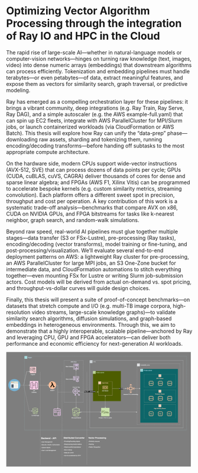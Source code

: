 # Optimizing Vector Algorithm Processing through the integration of Ray IO and HPC in the Cloud



The rapid rise of large-scale AI—whether in natural-language models or computer-vision networks—hinges on turning raw knowledge (text, images, video) into dense numeric arrays (embeddings) that downstream algorithms can process efficiently.  Tokenization and embedding pipelines must handle terabytes—or even petabytes—of data, extract meaningful features, and expose them as vectors for similarity search, graph traversal, or predictive modeling.

Ray has emerged as a compelling orchestration layer for these pipelines: it brings a vibrant community, deep integrations (e.g. Ray Train, Ray Serve, Ray DAG), and a simple autoscaler (e.g. the AWS example-full.yaml) that can spin up EC2 fleets, integrate with AWS ParallelCluster for MPI/Slurm jobs, or launch containerized workloads (via CloudFormation or AWS Batch).  This thesis will explore how Ray can unify the “data-prep” phase—downloading raw assets, sharding and tokenizing them, running encoding/decoding transforms—before handing off subtasks to the most appropriate compute architecture.

On the hardware side, modern CPUs support wide-vector instructions (AVX-512, SVE) that can process dozens of data points per cycle; GPUs (CUDA, cuBLAS, cuVS, CAGRA) deliver thousands of cores for dense and sparse linear algebra; and FPGAs (AWS F1, Xilinx Vitis) can be programmed to accelerate bespoke kernels (e.g. custom similarity metrics, streaming convolution).  Each platform offers a different sweet spot in precision, throughput and cost per operation.  A key contribution of this work is a systematic trade-off analysis—benchmarks that compare AVX on x86, CUDA on NVIDIA GPUs, and FPGA bitstreams for tasks like k-nearest neighbor, graph search, and random-walk simulations.

Beyond raw speed, real-world AI pipelines must glue together multiple stages—data transfer (S3 or FSx-Lustre), pre-processing (Ray tasks), encoding/decoding (vector transforms), model training or fine-tuning, and post-processing/visualization.  We’ll evaluate several end-to-end deployment patterns on AWS: a lightweight Ray cluster for pre-processing, an AWS ParallelCluster for large MPI jobs, an S3 One-Zone bucket for intermediate data, and CloudFormation automations to stitch everything together—even mounting FSx for Lustre or writing Slurm job-submission actors.  Cost models will be derived from actual on-demand vs. spot pricing, and throughput-vs-dollar curves will guide design choices.

Finally, this thesis will present a suite of proof-of-concept benchmarks—on datasets that stretch compute and I/O (e.g. multi-TB image corpora, high-resolution video streams, large-scale knowledge graphs)—to validate similarity search algorithms, diffusion simulations, and graph-based embeddings in heterogeneous environments.  Through this, we aim to demonstrate that a highly interoperable, scalable pipeline—anchored by Ray and leveraging CPU, GPU and FPGA accelerators—can deliver both performance and economic efficiency for next-generation AI workloads.



<img src="../images/AWS_VectorMachine_Ray-HPC-architecture.drawio.svg" alt="AWS Architecture" width="500">
